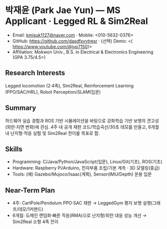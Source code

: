 # 박재윤 (Park Jae Yun) — MS Applicant · Legged RL & Sim2Real

- Email: <kmisuk1127@naver.com> · Mobile: <010-5632-0376>
- GitHub: <https://github.com/dasdfsvvtresr> · (선택) Demo: <( https://www.youtube.com/@jyp7150)>
- Affiliation: Mokwon Univ., B.S. in Electrical & Electronics Engineering (GPA 3.75/4.5>)

## Research Interests
Legged locomotion (2·4족), Sim2Real, Reinforcement Learning (PPO/SAC/HRL), Robot Perception/SLAM(입문)

## Summary
하드웨어 실습 경험과 ROS 기반 시뮬레이션을 바탕으로 강화학습 기반 보행의 견고성(외란·지면 변화)에 관심.
4주 내 공개 재현 코드/학습곡선/30초 데모를 만들고, 6개월 내 난지형·적응 실험 및 Sim2Real 전이를 목표로 함.

## Skills
- Programming: C/Java/Python/JavaScript(입문), Linux/Git(기초), ROS(기초)
- Hardware: Raspberry Pi/Arduino, 전자부품 조립/기본 계측 · 3D 모델링(중급)
- Tools: (예) Gazebo/Mujoco/Isaac(계획), Sensor(IMU/Depth) 운용 입문

## Near-Term Plan
- 4주: CartPole/Pendulum PPO·SAC 재현 → LeggedGym 평지 보행 실행(그래프/데모/1커맨드)
- 6개월: 도메인 랜덤화·빠른 적응(RMA)으로 난지형/외란 대응 성능 개선 → Sim2Real 소형 4족 전이
